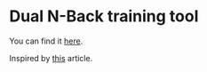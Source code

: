 # Dual N-Back training tool

You can find it [here](http://nback.herokuapp.com/ "N-Back").

Inspired by [this](http://www.gwern.net/DNB%20FAQ/ "DNB FAQ") article.
